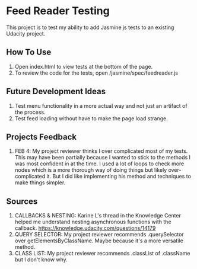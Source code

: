 # Feed Reader Testing

This project is to test my ability to add Jasmine js tests to an existing Udacity project.

## How To Use

1. Open index.html to view tests at the bottom of the page.
2. To review the code for the tests, open /jasmine/spec/feedreader.js

## Future Development Ideas
1. Test menu functionality in a more actual way and not just an artifact of the process.
2. Test feed loading without have to make the page load strange.

## Projects Feedback
1. FEB 4: My project reviewer thinks I over complicated most of my tests. This may have been partially because I wanted to stick to the methods I was most confident in at the time. I used a lot of loops to check more nodes which is a more thorough way of doing things but likely over-complicated it. But I did like implementing his method and techniques to make things simpler.

## Sources
1. CALLBACKS & NESTING: Karine L's thread in the Knowledge Center helped me understand nesting asynchronous functions with the callback. https://knowledge.udacity.com/questions/14179
2. QUERY SELECTOR: My project reviewer recommends .querySelector over getElementsByClassName. Maybe because it's a more versatile method.
3. CLASS LIST: My project reviewer recommends .classList of .className but I don't know why.
